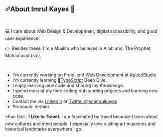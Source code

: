 <h2 dir="auto"><a id="user-content-about-ben-" class="anchor" aria-hidden="true" href="#about-ben-"><svg class="octicon octicon-link" viewBox="0 0 16 16" version="1.1" width="16" height="16" aria-hidden="true"><path d="m7.775 3.275 1.25-1.25a3.5 3.5 0 1 1 4.95 4.95l-2.5 2.5a3.5 3.5 0 0 1-4.95 0 .751.751 0 0 1 .018-1.042.751.751 0 0 1 1.042-.018 1.998 1.998 0 0 0 2.83 0l2.5-2.5a2.002 2.002 0 0 0-2.83-2.83l-1.25 1.25a.751.751 0 0 1-1.042-.018.751.751 0 0 1-.018-1.042Zm-4.69 9.64a1.998 1.998 0 0 0 2.83 0l1.25-1.25a.751.751 0 0 1 1.042.018.751.751 0 0 1 .018 1.042l-1.25 1.25a3.5 3.5 0 1 1-4.95-4.95l2.5-2.5a3.5 3.5 0 0 1 4.95 0 .751.751 0 0 1-.018 1.042.751.751 0 0 1-1.042.018 1.998 1.998 0 0 0-2.83 0l-2.5 2.5a1.998 1.998 0 0 0 0 2.83Z"></path></svg></a>About Imrul Kayes 👋</h2>
<br />
<p dir="auto">💻 I care about Web Design & Development, digital accessibility, and good user experience.</p>
<p dir="auto">👉 Besides these, I'm a Muslim who believes in Allah and, The Prophet Mohammad (sa:).</p>
<br/>
<ul dir="auto">
    <li>I'm currently working on Front-end Web Development at <a href="https://www.xpeedstudio.com/">XpeedStudio</a></li>
    <li>I'm currently learning 🌱<a href="https://www.typescriptlang.org/" rel="nofollow">TypeScript</a> Deep Dive.</li>
    <li>I enjoy learning new code and sharing my Knowledge.</a></li>
    <li>I spend most of my time coding outstanding projects and learning new code.</a></li>
    <li>Contact me via <a href="https://www.linkedin.com/in/emimrulkayes/" rel="nofollow">LinkedIn</a> or <a href="https://twitter.com/emimrulkayes" rel="nofollow">Twitter @emimrulkayes</a></li>
    <li>Pronouns: he/him</li>
</ul>
<p>⚡Fun fact : <strong>I Like to Travel.</strong> I am fascinated by travel because I learn about new cultures and meet people. I especially love visiting art museums and historical landmarks everywhere I go. </p>

<!--
**emimrulkayes/emimrulkayes** is a ✨ _special_ ✨ repository because its `README.md` (this file) appears on your GitHub profile.

Here are some ideas to get you started:

- 🔭 I’m currently working on ...
- 🌱 I’m currently learning ...
- 👯 I’m looking to collaborate on ...
- 🤔 I’m looking for help with ...
- 💬 Ask me about ...
- 📫 How to reach me: ...
- 😄 Pronouns: ...
- ⚡ Fun fact: ...
-->

